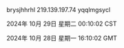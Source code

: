 brysjhhrhl 219.139.197.74 yqqlmgsycl

2024年 10月 29日 星期二 00:10:02 CST

2024年 10月 28日 星期一 16:10:02 GMT
